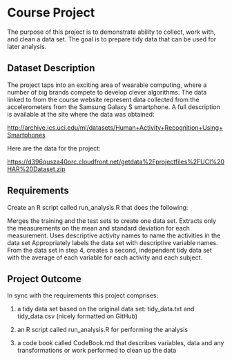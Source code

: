 # Course Project

The purpose of this project is to demonstrate ability to collect, work with, and clean a data set. The goal is to prepare tidy data that can be used for later analysis.

## Dataset Description

The project taps into an exciting area of wearable computing, where a number of big brands compete to develop clever algorithms. The data linked to from the course website represent data collected from the accelerometers from the Samsung Galaxy S smartphone. A full description is available at the site where the data was obtained:

http://archive.ics.uci.edu/ml/datasets/Human+Activity+Recognition+Using+Smartphones

Here are the data for the project:

https://d396qusza40orc.cloudfront.net/getdata%2Fprojectfiles%2FUCI%20HAR%20Dataset.zip

## Requirements

Create an R script called run_analysis.R that does the following:

Merges the training and the test sets to create one data set.
Extracts only the measurements on the mean and standard deviation for each measurement.
Uses descriptive activity names to name the activities in the data set
Appropriately labels the data set with descriptive variable names.
From the data set in step 4, creates a second, independent tidy data set with the average of each variable for each activity and each subject.

## Project Outcome

In sync with the requirements this project comprises:

1) a tidy data set based on the original data set: tidy_data.txt and tidy_data.csv (nicely formatted on GitHub)

2) an R script called run_analysis.R for performing the analysis

3) a code book called CodeBook.md that describes variables, data and any transformations or work performed to clean up the data
